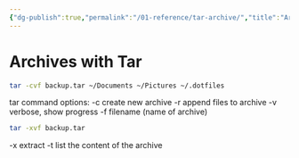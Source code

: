 ```yaml
---
{"dg-publish":true,"permalink":"/01-reference/tar-archive/","title":"Archives with Tar","tags":["linux","utility"]}
---
```



# Archives with Tar

```sh
tar -cvf backup.tar ~/Documents ~/Pictures ~/.dotfiles
```

tar command options:
-c create new archive
-r append files to archive
-v verbose, show progress
-f filename (name of archive)

```sh
tar -xvf backup.tar
```

-x extract
-t list the content of the archive
